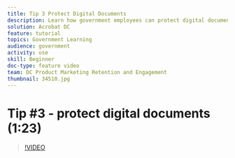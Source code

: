 ```yaml
---
title: Tip 3 Protect Digital Documents
description: Learn how government employees can protect digital documents
solution: Acrobat DC
feature: tutorial
topics: Government Learning
audience: government
activity: use
skill: Beginner
doc-type: feature video
team: DC Product Marketing Retention and Engagement
thumbnail: 34510.jpg
---
```


# Tip #3 - protect digital documents (1:23)

>[!VIDEO](https://video.tv.adobe.com/v/34510)

